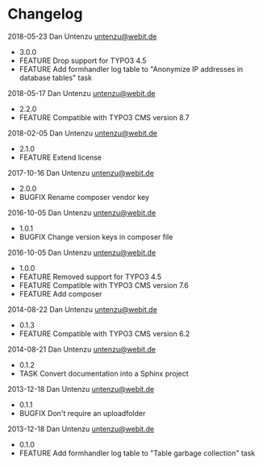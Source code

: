 Changelog
=========

2018-05-23 Dan Untenzu <untenzu@webit.de>

  * 3.0.0
  * FEATURE Drop support for TYPO3 4.5
  * FEATURE Add formhandler log table to "Anonymize IP addresses in database tables" task

2018-05-17 Dan Untenzu <untenzu@webit.de>

  * 2.2.0
  * FEATURE Compatible with TYPO3 CMS version 8.7

2018-02-05 Dan Untenzu <untenzu@webit.de>

  * 2.1.0
  * FEATURE Extend license

2017-10-16 Dan Untenzu <untenzu@webit.de>

  * 2.0.0
  * BUGFIX Rename composer vendor key

2016-10-05 Dan Untenzu <untenzu@webit.de>

  * 1.0.1
  * BUGFIX Change version keys in composer file

2016-10-05 Dan Untenzu <untenzu@webit.de>

  * 1.0.0
  * FEATURE Removed support for TYPO3 4.5
  * FEATURE Compatible with TYPO3 CMS version 7.6
  * FEATURE Add composer

2014-08-22 Dan Untenzu <untenzu@webit.de>

  * 0.1.3
  * FEATURE Compatible with TYPO3 CMS version 6.2

2014-08-21 Dan Untenzu <untenzu@webit.de>

  * 0.1.2
  * TASK Convert documentation into a Sphinx project

2013-12-18 Dan Untenzu <untenzu@webit.de>

  * 0.1.1
  * BUGFIX Don't require an uploadfolder

2013-12-18 Dan Untenzu <untenzu@webit.de>

  * 0.1.0
  * FEATURE Add formhandler log table to "Table garbage collection" task
